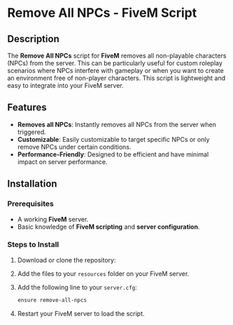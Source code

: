 # Remove All NPCs - FiveM Script

## Description

The **Remove All NPCs** script for **FiveM** removes all non-playable characters (NPCs) from the server. This can be particularly useful for custom roleplay scenarios where NPCs interfere with gameplay or when you want to create an environment free of non-player characters. This script is lightweight and easy to integrate into your FiveM server.

## Features

- **Removes all NPCs**: Instantly removes all NPCs from the server when triggered.
- **Customizable**: Easily customizable to target specific NPCs or only remove NPCs under certain conditions.
- **Performance-Friendly**: Designed to be efficient and have minimal impact on server performance.


## Installation

### Prerequisites

- A working **FiveM** server.
- Basic knowledge of **FiveM scripting** and **server configuration**.

### Steps to Install

1. Download or clone the repository:

2. Add the files to your `resources` folder on your FiveM server.

3. Add the following line to your `server.cfg`:
    ```bash
    ensure remove-all-npcs
    ```

4. Restart your FiveM server to load the script.
